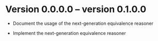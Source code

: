 Version 0.0.0.0 – version 0.1.0.0
=================================

  * Document the usage of the next-generation equivalence reasoner

  * Implement the next-generation equivalence reasoner
